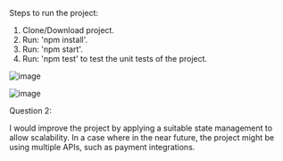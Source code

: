 Steps to run the project:
1. Clone/Download project.
2. Run: 'npm install'.
3. Run: 'npm start'.
4. Run: 'npm test' to test the unit tests of the project.


![image](https://github.com/user-attachments/assets/95a85d3e-2fc9-41b7-9f16-de73f07bc3c8)

![image](https://github.com/user-attachments/assets/cdad8023-c8e8-4fec-bbca-a1cb7897e010)

Question 2:

I would improve the project by applying a suitable state management to allow scalability. In a case where in the near future, the project might be using multiple APIs, such as payment integrations.
